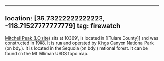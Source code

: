 
---
location: [36.73222222222223, -118.71527777777779]
tag: firewatch
---

[Mitchell Peak (LO site)](http://www.peakbagging.com/CALookoutPhotos/MitchellPeak.html) sits at 10369', is located in [[Tulare County]] and was constructed in 1988. It is run and operated by Kings Canyon National Park (on bdy.). It is located in the Sequoia (on bdy.) national forest. It can be found on the Mt Silliman USGS topo map.
